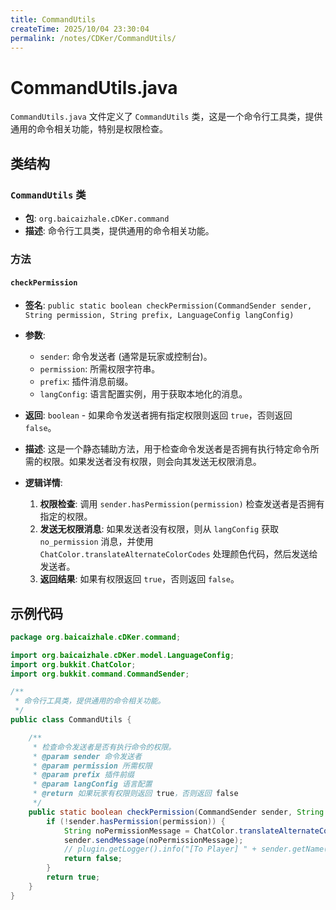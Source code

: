 ```yaml
---
title: CommandUtils
createTime: 2025/10/04 23:30:04
permalink: /notes/CDKer/CommandUtils/
---
```

# CommandUtils.java

`CommandUtils.java` 文件定义了 `CommandUtils` 类，这是一个命令行工具类，提供通用的命令相关功能，特别是权限检查。

## 类结构

### `CommandUtils` 类

- **包**: `org.baicaizhale.cDKer.command`
- **描述**: 命令行工具类，提供通用的命令相关功能。

### 方法

#### `checkPermission`

- **签名**: `public static boolean checkPermission(CommandSender sender, String permission, String prefix, LanguageConfig langConfig)`
- **参数**:
  - `sender`: 命令发送者 (通常是玩家或控制台)。
  - `permission`: 所需权限字符串。
  - `prefix`: 插件消息前缀。
  - `langConfig`: 语言配置实例，用于获取本地化的消息。
- **返回**: `boolean` - 如果命令发送者拥有指定权限则返回 `true`，否则返回 `false`。
- **描述**: 这是一个静态辅助方法，用于检查命令发送者是否拥有执行特定命令所需的权限。如果发送者没有权限，则会向其发送无权限消息。

- **逻辑详情**:
  1. **权限检查**: 调用 `sender.hasPermission(permission)` 检查发送者是否拥有指定的权限。
  2. **发送无权限消息**: 如果发送者没有权限，则从 `langConfig` 获取 `no_permission` 消息，并使用 `ChatColor.translateAlternateColorCodes` 处理颜色代码，然后发送给发送者。
  3. **返回结果**: 如果有权限返回 `true`，否则返回 `false`。

## 示例代码

```java
package org.baicaizhale.cDKer.command;

import org.baicaizhale.cDKer.model.LanguageConfig;
import org.bukkit.ChatColor;
import org.bukkit.command.CommandSender;

/**
 * 命令行工具类，提供通用的命令相关功能。
 */
public class CommandUtils {

    /**
     * 检查命令发送者是否有执行命令的权限。
     * @param sender 命令发送者
     * @param permission 所需权限
     * @param prefix 插件前缀
     * @param langConfig 语言配置
     * @return 如果玩家有权限则返回 true，否则返回 false
     */
    public static boolean checkPermission(CommandSender sender, String permission, String prefix, LanguageConfig langConfig) {
        if (!sender.hasPermission(permission)) {
            String noPermissionMessage = ChatColor.translateAlternateColorCodes('&', prefix + langConfig.getMessage("no_permission"));
            sender.sendMessage(noPermissionMessage);
            // plugin.getLogger().info("[To Player] " + sender.getName() + ": " + noPermissionMessage); // 移除此行，因为 CommandUtils 不应该直接访问 plugin 实例
            return false;
        }
        return true;
    }
}
```